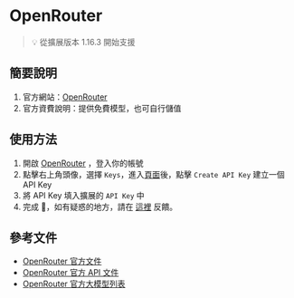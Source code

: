 # OpenRouter

> 💡 從擴展版本 1.16.3 開始支援

## 簡要說明

1.  官方網站：[OpenRouter](https://openrouter.ai/)
2.  官方資費說明：提供免費模型，也可自行儲值

## 使用方法

1.  開啟 [OpenRouter](https://openrouter.ai/) ，登入你的帳號
2.  點擊右上角頭像，選擇 `Keys`，進入[頁面](https://openrouter.ai/settings/keys)後，點擊 `Create API Key` 建立一個 API Key
3.  將 API Key 填入擴展的 `API Key` 中
4.  完成 🎉，如有疑惑的地方，請在 [這裡](https://github.com/immersive-translate/immersive-translate/issues/137) 反饋。

## 參考文件

-   [OpenRouter 官方文件](https://openrouter.ai/docs/quickstart)
-   [OpenRouter 官方 API 文件](https://openrouter.ai/docs/api-reference/overview)
-   [OpenRouter 官方大模型列表](https://openrouter.ai/models)
